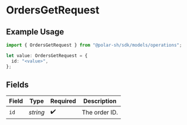# OrdersGetRequest

## Example Usage

```typescript
import { OrdersGetRequest } from "@polar-sh/sdk/models/operations";

let value: OrdersGetRequest = {
  id: "<value>",
};
```

## Fields

| Field              | Type               | Required           | Description        |
| ------------------ | ------------------ | ------------------ | ------------------ |
| `id`               | *string*           | :heavy_check_mark: | The order ID.      |